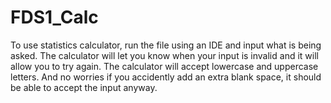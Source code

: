 # FDS1_Calc

To use statistics calculator, run the file using an IDE and input what is being asked. The calculator will let you know when your input is invalid and it will allow you to try again.
The calculator will accept lowercase and uppercase letters. And no worries if you accidently add an extra blank space, it should be able to accept the input anyway. 
